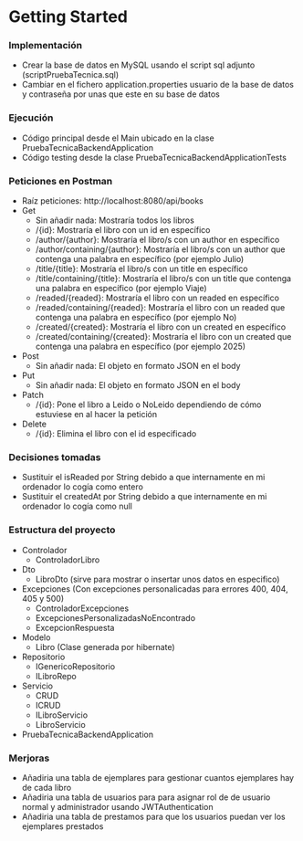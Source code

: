 # Getting Started

### Implementación

* Crear la base de datos en MySQL usando el script sql adjunto (scriptPruebaTecnica.sql)
* Cambiar en el fichero application.properties usuario de la base de datos y contraseña por unas que este en su base de datos

### Ejecución

* Código principal desde el Main ubicado en la clase PruebaTecnicaBackendApplication
* Código testing desde la clase PruebaTecnicaBackendApplicationTests

### Peticiones en Postman

* Raíz peticiones: http://localhost:8080/api/books
* Get
  * Sin añadir nada: Mostraría todos los libros
  * /{id}: Mostraría el libro con un id en específico
  * /author/{author}: Mostraría el libro/s con un author en específico
  * /author/containing/{author}: Mostraría el libro/s con un author que contenga una palabra en específico (por ejemplo Julio)
  * /title/{title}: Mostraría el libro/s con un title en específico
  * /title/containing/{title}: Mostraría el libro/s con un title que contenga una palabra en específico (por ejemplo Viaje)
  * /readed/{readed}: Mostraría el libro con un readed en específico
  * /readed/containing/{readed}: Mostraría el libro con un readed que contenga una palabra en específico (por ejemplo No)
  * /created/{created}: Mostraría el libro con un created en específico
  * /created/containing/{created}: Mostraría el libro con un created que contenga una palabra en específico (por ejemplo 2025)
* Post
  * Sin añadir nada: El objeto en formato JSON en el body
* Put
    * Sin añadir nada: El objeto en formato JSON en el body
* Patch
  * /{id}: Pone el libro a Leido o NoLeido dependiendo de cómo estuviese en al hacer la petición
* Delete
  * /{id}: Elimina el libro con el id especificado

### Decisiones tomadas

* Sustituir el isReaded por String debido a que internamente en mi ordenador lo cogía como entero
* Sustituir el createdAt por String debido a que internamente en mi ordenador lo cogía como null

### Estructura del proyecto

* Controlador
  * ControladorLibro
* Dto
  * LibroDto (sirve para mostrar o insertar unos datos en especifico)
* Excepciones (Con excepciones personalicadas para errores 400, 404, 405 y 500)
  * ControladorExcepciones
  * ExcepcionesPersonalizadasNoEncontrado
  * ExcepcionRespuesta
* Modelo
  * Libro (Clase generada por hibernate)
* Repositorio
  * IGenericoRepositorio
  * ILibroRepo
* Servicio
  * CRUD
  * ICRUD
  * ILibroServicio
  * LibroServicio
* PruebaTecnicaBackendApplication

### Merjoras
* Añadiria una tabla de ejemplares para gestionar cuantos ejemplares hay de cada libro
* Añadiria una tabla de usuarios para para asignar rol de de usuario normal y administrador usando JWTAuthentication
* Añadiria una tabla de prestamos para que los usuarios puedan ver los ejemplares prestados